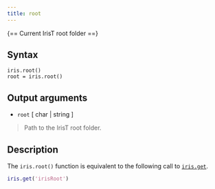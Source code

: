 ```yaml
---
title: root
---
```


{== Current IrisT root folder ==}


## Syntax

    iris.root()
    root = iris.root()


## Output arguments

* `root` [ char | string ] 
> 
> Path to the IrisT root folder.
> 


## Description

The `iris.root()` function is equivalent to the following call to
[`iris.get`]().

```matlab
iris.get('irisRoot')
```

